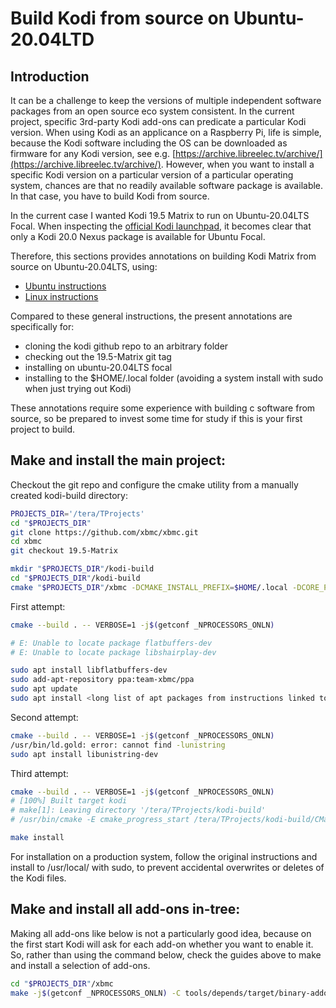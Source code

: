 # Build Kodi from source on Ubuntu-20.04LTD

## Introduction
It can be a challenge to keep the versions of multiple independent software packages from an open source eco system consistent. In the current project, specific 3rd-party Kodi add-ons can predicate a particular Kodi version. When using Kodi as an applicance on a Raspberry Pi, life is simple, because the Kodi software including the OS can be downloaded as firmware for any Kodi version, see e.g. [https://archive.libreelec.tv/archive/](https://archive.libreelec.tv/archive/). However, when you want to install a specific Kodi version on a particular version of a particular operating system, chances are that no readily available software package is available. In that case, you have to build Kodi from source.

In the current case I wanted Kodi 19.5 Matrix to run on Ubuntu-20.04LTS Focal. When inspecting the [official Kodi launchpad](https://launchpad.net/~team-xbmc/+archive/ubuntu/ppa), it becomes clear that only a Kodi 20.0 Nexus package is available for Ubuntu Focal.

Therefore, this sections provides annotations on building Kodi Matrix from source on Ubuntu-20.04LTS, using:

- [Ubuntu instructions](https://github.com/xbmc/xbmc/blob/master/docs/README.Ubuntu.md)
- [Linux instructions](https://github.com/xbmc/xbmc/blob/master/docs/README.Linux.md)

Compared to these general instructions, the present annotations are specifically for:

 - cloning the kodi github repo to an arbitrary folder
 - checking out the 19.5-Matrix git tag
 - installing on ubuntu-20.04LTS focal
 - installing to the $HOME/.local folder (avoiding a system install with sudo when just trying out Kodi)

These annotations require some experience with building c software from source, so be prepared to invest some time for study if this is your first project to build.

## Make and install the main project:

Checkout the git repo and configure the cmake utility from a manually created kodi-build directory:
```bash
PROJECTS_DIR='/tera/TProjects'
cd "$PROJECTS_DIR"
git clone https://github.com/xbmc/xbmc.git
cd xbmc
git checkout 19.5-Matrix

mkdir "$PROJECTS_DIR"/kodi-build
cd "$PROJECTS_DIR"/kodi-build
cmake "$PROJECTS_DIR"/xbmc -DCMAKE_INSTALL_PREFIX=$HOME/.local -DCORE_PLATFORM_NAME=x11 -DAPP_RENDER_SYSTEM=gl
```

First attempt:
```bash
cmake --build . -- VERBOSE=1 -j$(getconf _NPROCESSORS_ONLN)

# E: Unable to locate package flatbuffers-dev
# E: Unable to locate package libshairplay-dev

sudo apt install libflatbuffers-dev
sudo add-apt-repository ppa:team-xbmc/ppa
sudo apt update
sudo apt install <long list of apt packages from instructions linked to above>
```

Second attempt:
```bash
cmake --build . -- VERBOSE=1 -j$(getconf _NPROCESSORS_ONLN)
/usr/bin/ld.gold: error: cannot find -lunistring
sudo apt install libunistring-dev
```

Third attempt:
```bash
cmake --build . -- VERBOSE=1 -j$(getconf _NPROCESSORS_ONLN)
# [100%] Built target kodi
# make[1]: Leaving directory '/tera/TProjects/kodi-build'
# /usr/bin/cmake -E cmake_progress_start /tera/TProjects/kodi-build/CMakeFiles 0

make install
```
For installation on a production system, follow the original instructions and install to /usr/local/ with sudo, to prevent accidental overwrites or deletes of the Kodi files.


## Make and install all add-ons in-tree:
Making all add-ons like below is not a particularly good idea, because on the first start Kodi will ask for each add-on whether you want to enable it. So, rather than using the command below, check the guides above to make and install a selection of add-ons.

```bash
cd "$PROJECTS_DIR"/xbmc
make -j$(getconf _NPROCESSORS_ONLN) -C tools/depends/target/binary-addons PREFIX=$HOME/.local
```

